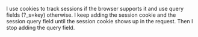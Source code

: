 I use cookies to track sessions if the browser supports it and use query fields (?_s=key) otherwise. I keep adding the session cookie and the session query field until the session cookie shows up in the request. Then I stop adding the query field.